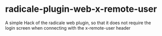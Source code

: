 # radicale-plugin-web-x-remote-user
A simple Hack of the radicale web plugin, so that it does not require the login screen when connecting with the x-remote-user header
